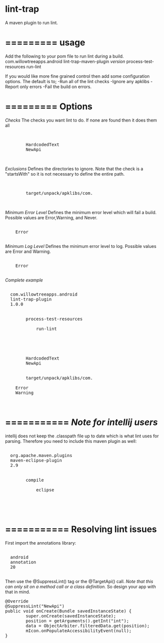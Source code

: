 lint-trap
=========

A maven plugin to run lint.

=========
usage
=========

Add the following to your pom file to run lint during a build.
	<plugin>
            <groupId>com.willowtreeapps.android</groupId>
            <artifactId>lint-trap-maven-plugin</artifactId>
            <version>*version*</version>
            <executions>
                <execution>
                    <phase>process-test-resources</phase>
                    <goals>
                        <goal>run-lint</goal>
                    </goals>
                </execution>
            </executions>
        </plugin>

If you would like more fine grained control then add some configuration options. The default is to;
-Run all of the lint checks
-Ignore any apklibs
-Report only errors 
-Fail the build on errors.

=========
Options
=========

*Checks*
The checks you want lint to do. If none are found then it does them all
<pre>
<configuration>
	<checks>
		<check>HardcodedText</check>
		<check>NewApi</check>
	</checks>
</configuration>	
</pre>

*Exclusions*
Defines the directories to ignore. Note that the check is a "startsWith" so it is not necessary to define the entire path.

<pre>
<configuration>
	<exclusions>
		<exclusion>target/unpack/apklibs/com.</exclusion>
	</exclusions>
</configuration>	
</pre>

*Minimum Error Level*
Defines the minimum error level which will fail a build. Possible values are Error,Warning, and Never.

<pre>
<configuration>
	<minErrorLevel>Error</minErrorLevel>
</configuration>	
</pre>

*Minimum Log Level*
Defines the minimum error level to log. Possible values are Error and Warning.

<pre>
<configuration>
	<minLogLevel>Error</minLogLevel>
</configuration>	
</pre>

*Complete example*
<pre>
<plugin>
  <groupId>com.willowtreeapps.android</groupId>
  <artifactId>lint-trap-plugin</artifactId>
  <version>1.0.0</version>
  <executions>
    <execution>
        <phase>process-test-resources</phase>
        <goals>
            <goal>run-lint</goal>
        </goals>
    </execution>
  </executions>
  <configuration>
    <checks>
        <check>HardcodedText</check>
        <check>NewApi</check>
    </checks>
    <exclusions>
        <exclusion>target/unpack/apklibs/com.</exclusion>
    </exclusions>
    <minErrorLevel>Error</minErrorLevel>
    <minLogLevel>Warning</minLogLevel>
  </configuration>
</plugin>
</pre>

===========
*Note for intellij users*
===========

intellij does not keep the .classpath file up to date which is what lint uses for parsing. Therefore you need to include this maven plugin as well:
<pre>
<plugin>
  <groupId>org.apache.maven.plugins</groupId>
  <artifactId>maven-eclipse-plugin</artifactId>
  <version>2.9</version>
  <executions>
    <execution>
        <phase>compile</phase>
        <goals>
            <goal>eclipse</goal>
        </goals>
    </execution>
  </executions>
</plugin>
</pre>

===========
Resolving lint issues
===========
First import the annotations library:
<pre>
<dependency>
  <groupId>android</groupId>
  <artifactId>annotation</artifactId>
  <version>20</version>
</dependency>
</pre>

Then use the @SuppressLint() tag or the @TargetApi() call. *Note that this can only sit on a method call or a class definition.* So design your app with that in mind.
<pre>
@Override
@SuppressLint("NewApi")
public void onCreate(Bundle savedInstanceState) {
        super.onCreate(savedInstanceState);
        position = getArguments().getInt("int");
        data = ObjectArbiter.filteredData.get(position);
        mIcon.onPopulateAccessibilityEvent(null);
}
</pre>

